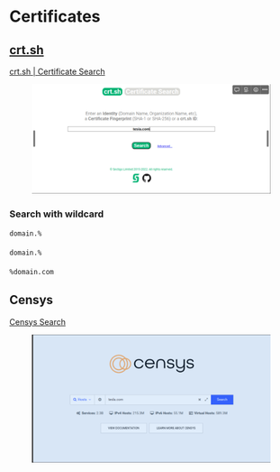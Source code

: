 # Certificates



## [crt.sh](http://crt.sh)

[crt.sh | Certificate Search](https://crt.sh/)

<figure><img src="../../../.gitbook/assets/image.png" alt=""><figcaption></figcaption></figure>

### Search with wildcard

```bash
domain.%

domain.%

%domain.com
```

## Censys

[Censys Search](https://search.censys.io/)

<figure><img src="../../../.gitbook/assets/image (10).png" alt=""><figcaption></figcaption></figure>
